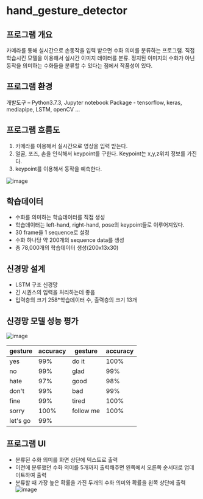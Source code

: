 # hand_gesture_detector
## 프로그램 개요
  카메라를 통해 실시간으로 손동작을 입력 받으면 수화 의미를 분류하는 프로그램.
  직접 학습시킨 모델을 이용해서 실시간 이미지 데이터를 분류.
  정지된 이미지의 수화가 아닌 동작을 의미하는 수화들을 분류할 수 있다는 점에서 작품성이 있다.

## 프로그램 환경
  개발도구 – Python3.7.3, Jupyter notebook
  Package  - tensorflow, keras, mediapipe, LSTM, openCV …

## 프로그램 흐름도
  1. 카메라를 이용해서 실시간으로 영상을 입력 받는다.
  2.  얼굴, 포즈, 손을 인식해서 keypoint를 구한다. Keypoint는 x,y,z위치 정보를 가진다.
  3.  keypoint를 이용해서 동작을 예측한다.
  
![image](https://user-images.githubusercontent.com/59434021/187091843-475ec7d0-1c6d-419f-966c-fb8b70baceb2.png)

## 학습데이터
  - 수화를 의미하는 학습데이터를 직접 생성<br/>
  - 학습데이터는 left-hand, right-hand, pose의 keypoint들로 이루어져있다.<br/>
  - 30 frame을 1 sequence로 설정 <br/>
  - 수화 하나당 약 200개의 sequence data를 생성 <br/>
  - 총 78,000개의 학습데이터 생성(200x13x30)<br/>
  
## 신경망 설계 
 - LSTM 구조 신경망
 - 긴 시퀀스의 입력을 처리하는데 좋음
 - 입력층의 크기 258*학습데이터 수, 출력층의 크기 13개
 
## 신경망 모델 성능 평가
![image](https://user-images.githubusercontent.com/59434021/187091485-0d943255-5902-417a-89de-eab54142e42c.png)

| gesture  | accuracy | gesture   | accuracy |
|----------|----------|-----------|----------|
| yes      | 99%      | do it     | 100%     |
| no       | 99%      | glad      | 99%      |
| hate     | 97%      | good      | 98%      |
| don't    | 99%      | bad       | 99%      |
| fine     | 99%      | tired     | 100%     |
| sorry    | 100%     | follow me | 100%     |
| let's go | 99%      |           |          |
 
## 프로그램 UI
  - 분류된 수화 의미를 화면 상단에 텍스트로 출력 
  - 이전에 분류했던 수화 의미를 5개까지 출력해주면 왼쪽에서 오른쪽 순서대로 업데이트하여 출력
  - 분류할 때 가장 높은 확률을 가진 두개의 수화 의미와 확률을 왼쪽 상단에 출력
![image](https://user-images.githubusercontent.com/59434021/187092548-c7cdf873-27ad-4244-8b78-1ca47b75dcee.png)
